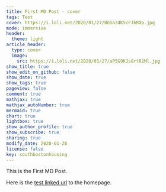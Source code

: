 ```yaml
---
title: First MD Post - cover
tags: Test
cover: https://i.loli.net/2020/01/27/BGSa34K5cFJ6RXp.jpg
mode: immersive
header:
  theme: light
article_header:
  type: cover
  image:
    src: https://i.loli.net/2020/01/27/aP5G9KJs8rtR1Ml.jpg
show_title: true
show_edit_on_github: false
show_date: true
show_tags: true
pageview: false
comment: true
mathjax: true
mathjax_autoNumber: true
mermaid: true
chart: true
lightbox: true
show_author_profile: true
show_subscribe: true
sharing: true
modify_date: 2020-01-26
license: false
key: southbostonhousing
---
```


This is the First MD Post.
<!--more-->

Here is the [test linked url](https://zmei.moe) to the homepage.